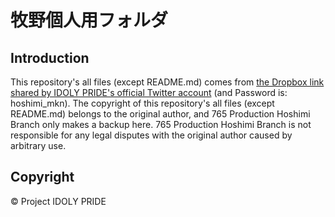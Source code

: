 # 牧野個人用フォルダ

## Introduction

This repository's all files (except README.md) comes from [the Dropbox link shared by IDOLY PRIDE's official Twitter account](https://www.dropbox.com/sh/zajybvpqcnx4xt0/AADnSPD-12VRHeZbdsZSGU7Ra?dl=0) (and Password is: hoshimi_mkn). The copyright of this repository's all files (except README.md) belongs to the original author, and 765 Production Hoshimi Branch only makes a backup here. 765 Production Hoshimi Branch is not responsible for any legal disputes with the original author caused by arbitrary use.

## Copyright

© Project IDOLY PRIDE
